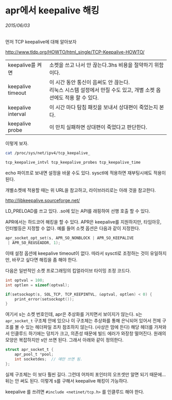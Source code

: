# apr에서 keepalive 해킹
###### 2015/06/03

먼저 TCP keepalive에 대해 알아보자

http://www.tldp.org/HOWTO/html_single/TCP-Keepalive-HOWTO/

|||
|-----|-----|
|keepalive를 켜면|소켓을 쓰고 나서 안 끊는다.3hs 비용을 절약하기 위함이다.|
|keepalive timeout| 이 시간 동안 통신이 음써도 안 끊는다.<br>리눅스 시스템 설정에서 만질 수도 있고, 개별 소켓 옵션에도 적용 할 수 있다.|
|keepalive interval| 이 시간 마다 탐침 패킷을 보내서 상대편이 죽었는지 본다.|
|keepalive probe | 이 만치 실패하면 상대편이 죽었다고 판단한다.|


이렇게 보자.

```bash
cat /proc/sys/net/ipv4/tcp_keepalive_

tcp_keepalive_intvl tcp_keepalive_probes tcp_keepalive_time
```


echo 파이프로 보내면 설정을 바꿀 수도 있다. sysctl에 적용하면 재부팅시에도 적용이 된다.


개별소켓에 적용할 때는 위 URL을 참고하고, 라이브러리로는 아래 것을 참고한다.

http://libkeepalive.sourceforge.net/

LD_PRELOAD를 쓰고 있다. .so에 있는 API를 래핑하여 선행 호출 할 수 있다.


APR에서는 하드코어 해킹을 할 수 있다. APR은 keepalive를 지원하지만, 타임아웃, 인터벌등은 지정할 수 없다. 예를 들어 소켓 옵션은 다음과 같이 지정한다.

```c
apr_socket_opt_set(s, APR_SO_NONBLOCK | APR_SO_KEEPALIVE
 | APR_SO_REUSEADDR, 1);
```

이때 설정 옵션에 keepalive timeout이 없다. 따라서 sysctl로 조정하는 것이 유일하지만, 바꾸고 싶다면 해킹을 좀 해야 한다.


다음은 일반적인 소켓 프로그래밍의 킵얼라이브 타이밍 조정 코드다.

```c
int optval = 100;
int optlen = sizeof(optval);

if(setsockopt(s, SOL_TCP, TCP_KEEPINTVL, &optval, optlen) < 0) { 
	print_error(setsockopt());
}
```

여기서 s는 소켓 번호인데, apr은 추상화를 거치면서 보이지가 않는다. s는 <code>apr_socket_t</code> 구조체 안에 있으나 이 구조체는 추상화를 통해 은닉되어 있어서 전체 구조를 볼 수 있는 헤더파일 조차 참조하지 않는다. (사상은 맘에 든다) 해당 헤더를 가져와서 인클루드 하기에는 덩치가 크고, 의존성 때문에 빌드 에러가 와장창 떨어진다. 원래의 모양은 복잡하지만 s만 쓰면 된다. 그래서 아래와 같이 정의한다.


```c
struct apr_socket_t { 
	apr_pool_t *pool; 
	int socketdes;  // 얘만 쓰면 됨. 
};
```

실제 구조체는 이 보다 훨씬 길다. 그런데 어차피 포인터의 오프셋만 알면 되기 때문에... 뒤는 안 써도 된다. 이렇게 s를 구해서 keepalive 해킹이 가능하다.


keepalive 를 쓰려면 <code>#include <netinet/tcp.h></code> 를 인클루드 해야 한다.


